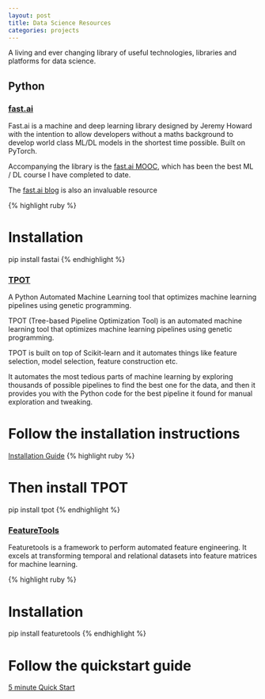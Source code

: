 ```yaml
---
layout: post
title: Data Science Resources
categories: projects
---
```


A living and ever changing library of useful technologies, libraries and platforms for data science.

<!-- more -->

<h2>Python</h2>

<h3><a href="https://github.com/fastai/fastai">fast.ai</a></h3>
Fast.ai is a machine and deep learning library designed by Jeremy Howard with the intention to allow developers without a maths background to develop world class ML/DL models in the shortest time possible. Built on PyTorch.

Accompanying the library is the <a href="http://www.fast.ai/">fast.ai MOOC</a>, which has been the best ML / DL course I have completed to date.

The <a href="http://www.fast.ai/topics/">fast.ai blog</a> is also an invaluable resource

{% highlight ruby %}
# Installation
pip install fastai
{% endhighlight %}



<h3><a href="https://github.com/EpistasisLab/tpot">TPOT</a></h3>

A Python Automated Machine Learning tool that optimizes machine learning pipelines using genetic programming.

TPOT (Tree-based Pipeline Optimization Tool) is an automated machine learning tool that optimizes machine learning pipelines using genetic programming.

TPOT is built on top of Scikit-learn and it automates things like feature selection, model selection, feature construction etc. 

It automates the most tedious parts of machine learning by exploring thousands of possible pipelines to find the best one for the data, and then it provides you with the Python code for the best pipeline it found for manual exploration and tweaking.

# Follow the installation instructions
<a href="http://epistasislab.github.io/tpot/installing/">Installation Guide</a>
{% highlight ruby %}
# Then install TPOT
pip install tpot
{% endhighlight %}

<h3><a href="https://www.featuretools.com/">FeatureTools</a></h3>
Featuretools is a framework to perform automated feature engineering. It excels at transforming temporal and relational datasets into feature matrices for machine learning.

{% highlight ruby %}
# Installation
pip install featuretools
{% endhighlight %}
# Follow the quickstart guide
<a href="https://docs.featuretools.com/#minute-quick-start">5 minute Quick Start</a>
